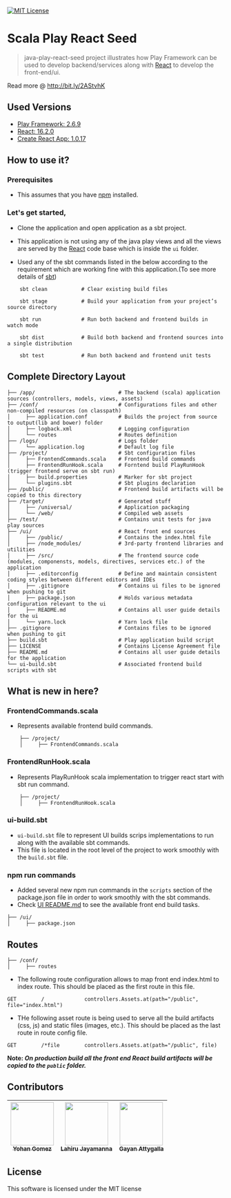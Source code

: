 [![MIT License][license-badge]][LICENSE]

# Scala Play React Seed

> java-play-react-seed project illustrates how Play Framework can be used to develop backend/services along with [React](https://reactjs.org/) to develop the front-end/ui.

Read more @ http://bit.ly/2AStvhK

## Used Versions

* [Play Framework: 2.6.9](https://www.playframework.com/documentation/2.6.x/Home)
* [React: 16.2.0](https://reactjs.org/)
* [Create React App: 1.0.17](https://github.com/facebookincubator/create-react-app)

## How to use it? 

### Prerequisites

* This assumes that you have [npm](https://npmjs.org/) installed.

### Let's get started,

* Clone the application and open application as a sbt project.

* This application is not using any of the java play views and all the views are served by the [React](https://reactjs.org/) code base which is inside the `ui` folder.

* Used any of the sbt commands listed in the below according to the requirement which are working fine with this application.(To see more details of [sbt](http://www.scala-sbt.org/))

``` 
    sbt clean           # Clear existing build files
    
    sbt stage           # Build your application from your project’s source directory
    
    sbt run             # Run both backend and frontend builds in watch mode
    
    sbt dist            # Build both backend and frontend sources into a single distribution
    
    sbt test            # Run both backend and frontend unit tests 
```

## Complete Directory Layout

```
├── /app/                           # The backend (scala) application sources (controllers, models, views, assets)
├── /conf/                          # Configurations files and other non-compiled resources (on classpath)
│     ├── application.conf          # Builds the project from source to output(lib and bower) folder
│     ├── logback.xml               # Logging configuration
│     └── routes                    # Routes definition
├── /logs/                          # Logs folder
│     └── application.log           # Default log file
├── /project/                       # Sbt configuration files
│     ├── FrontendCommands.scala    # Frontend build commands
│     ├── FrontendRunHook.scala     # Forntend build PlayRunHook (trigger frontend serve on sbt run)
│     ├── build.properties          # Marker for sbt project
│     └── plugins.sbt               # Sbt plugins declaration
├── /public/                        # Frontend build artifacts will be copied to this directory
├── /target/                        # Generated stuff
│     ├── /universal/               # Application packaging
│     └── /web/                     # Compiled web assets
├── /test/                          # Contains unit tests for java play sources
├── /ui/                            # React front end sources
│     ├── /public/                  # Contains the index.html file
│     ├── /node_modules/            # 3rd-party frontend libraries and utilities
│     ├── /src/                     # The frontend source code (modules, componensts, models, directives, services etc.) of the application
│     ├── .editorconfig             # Define and maintain consistent coding styles between different editors and IDEs
│     ├── .gitignore                # Contains ui files to be ignored when pushing to git
│     ├── package.json              # Holds various metadata configuration relevant to the ui
│     ├── README.md                 # Contains all user guide details for the ui
│     └── yarn.lock                 # Yarn lock file
├── .gitignore                      # Contains files to be ignored when pushing to git
├── build.sbt                       # Play application build script
├── LICENSE                         # Contains License Agreement file
├── README.md                       # Contains all user guide details for the application
└── ui-build.sbt                    # Associated frontend build scripts with sbt
```

## What is new in here?

### FrontendCommands.scala

* Represents available frontend build commands.

```
    ├── /project/
    │     ├── FrontendCommands.scala
```


### FrontendRunHook.scala

* Represents PlayRunHook scala implementation to trigger react start with sbt run command.

```
    ├── /project/
    │     ├── FrontendRunHook.scala
```

### ui-build.sbt

* `ui-build.sbt` file to represent UI builds scrips implementations to run along with the available sbt commands.
* This file is located in the root level of the project to work smoothly with the `build.sbt` file.

### npm run commands

* Added several new npm run commands in the `scripts` section of the package.json file in order to work smoothly with the sbt commands.
* Check [UI README.md](./ui/README.md) to see the available front end build tasks.

```
├── /ui/                       
│     ├── package.json          
```

## Routes

```
├── /conf/      
│     ├── routes 
```

* The following route configuration allows to map front end index.html to index route. This should be placed as the first route in this file.

```
GET        /             controllers.Assets.at(path="/public", file="index.html")
```

* THe following asset route is being used to serve all the build artifacts (css, js) and static files (images, etc.). This should be placed as the last route in route config file.

```
GET        /*file        controllers.Assets.at(path="/public", file)
```

**Note: _On production build all the front end React build artifacts will be copied to the `public` folder._**

## Contributors

<!-- ALL-CONTRIBUTORS-LIST:START - Do not remove or modify this section -->
|[<img src="https://avatars2.githubusercontent.com/u/5279079?s=400&v=4" width="100px;"/><br /><sub>Yohan Gomez</sub>][yohan-profile]| [<img src="https://avatars2.githubusercontent.com/u/6312524?s=400&u=efc9267c6f903c379fafaaf7b3b0d9a939474c01&v=4" width="100px;"/><br /><sub>Lahiru Jayamanna</sub>][lahiru-profile]<br />| [<img src="https://avatars0.githubusercontent.com/u/3881403?s=400&v=4" width="100px;"/><br /><sub>Gayan Attygalla</sub>](https://github.com/Arty26)|
| :---: | :---: | :---: |
<!-- ALL-CONTRIBUTORS-LIST:END -->

## License

This software is licensed under the MIT license

[license-badge]: http://img.shields.io/badge/license-MIT-blue.svg?style=flat
[license]: https://github.com/yohangz/java-play-react-seed/blob/master/README.md

[yohan-profile]: https://github.com/yohangz
[lahiru-profile]: https://github.com/lahiruz
[gayan-profile]: https://github.com/Arty26